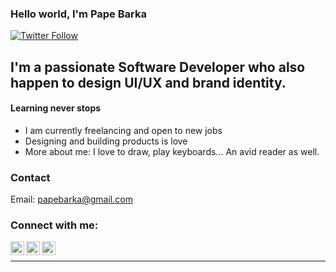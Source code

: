 ### Hello world, I'm Pape Barka

<!--[![Website](https://img.shields.io/website?label=papebarka.me&style=for-the-badge&url=https%3A%2F%2Fpapebarka.me)](https://papebarka.me)-->
[![Twitter Follow](https://img.shields.io/twitter/follow/papebarka_me?color=1DA1F2&logo=twitter&style=for-the-badge)](https://twitter.com/intent/follow?original_referer=https%3A%2F%2Fgithub.com%2Fpapebarka_me&screen_name=papebarka_me)

## I'm a passionate Software Developer who also happen to design UI/UX and brand identity.
#### Learning never stops

- I am currently freelancing and open to new jobs
- Designing and building products is love
- More about me: I love to draw, play keyboards... An avid reader as well.

### Contact

Email: papebarka@gmail.com

### Connect with me:

<!--[<img align="left" alt="papebarka.me" width="22px" src="https://raw.githubusercontent.com/iconic/open-iconic/master/svg/globe.svg" />][website]-->
[<img align="left" alt="@papebarka_me | Twitter" width="22px" src="https://cdn.jsdelivr.net/npm/simple-icons@v3/icons/twitter.svg" />][twitter]
[<img align="left" alt="@papebarka | LinkedIn" width="22px" src="https://cdn.jsdelivr.net/npm/simple-icons@v3/icons/linkedin.svg" />][linkedin]
[<img align="left" alt="@papebarka.me | Instagram" width="22px" src="https://cdn.jsdelivr.net/npm/simple-icons@v3/icons/instagram.svg" />][instagram]

<br />

<!---### Programming Languages:-->

<!--
<img align="left" alt="Java" width="26px" src="https://raw.githubusercontent.com/github/explore/master/topics/java/java.png" />
<img align="left" alt="Ruby" width="26px" src="https://raw.githubusercontent.com/github/explore/master/topics/ruby/ruby.png" />
<img align="left" alt="Python" width="26px" src="https://raw.githubusercontent.com/github/explore/master/topics/python/python.png" />

<br />
-->

<!--
### Front-End Technologies:

<img align="left" alt="HTML5" width="26px" src="https://raw.githubusercontent.com/github/explore/80688e429a7d4ef2fca1e82350fe8e3517d3494d/topics/html/html.png" />
<img align="left" alt="CSS3" width="26px" src="https://raw.githubusercontent.com/github/explore/80688e429a7d4ef2fca1e82350fe8e3517d3494d/topics/css/css.png" />
<img align="left" alt="Sass" width="26px" src="https://raw.githubusercontent.com/github/explore/80688e429a7d4ef2fca1e82350fe8e3517d3494d/topics/sass/sass.png" />
<img align="left" alt="Bootstrap" width="26px" src="https://raw.githubusercontent.com/github/explore/master/topics/bootstrap/bootstrap.png" />
<img align="left" alt="Tailwind" width="26px" src="https://raw.githubusercontent.com/github/explore/master/topics/tailwind/tailwind.png" />
<img align="left" alt="JavaScript" width="26px" src="https://raw.githubusercontent.com/github/explore/80688e429a7d4ef2fca1e82350fe8e3517d3494d/topics/javascript/javascript.png" />
<img align="left" alt="React" width="26px" src="https://raw.githubusercontent.com/github/explore/80688e429a7d4ef2fca1e82350fe8e3517d3494d/topics/react/react.png" />
<img align="left" alt="Vuejs" width="26px" src="https://raw.githubusercontent.com/github/explore/master/topics/vue/vue.png" />

<br />
-->

<!--
### Back-End Technologies

<img align="left" alt="php" width="26px" src="https://raw.githubusercontent.com/github/explore/master/topics/php/php.png" />
<img align="left" alt="rails" width="26px" src="https://raw.githubusercontent.com/github/explore/master/topics/rails/rails.png" />
<img align="left" alt="Flask" width="26px" src="https://raw.githubusercontent.com/github/explore/master/topics/flask/flask.png" />
<img align="left" alt="Django" width="26px" src="https://raw.githubusercontent.com/github/explore/master/topics/django/django.png" />
<img align="left" alt="Node.js" width="26px" src="https://raw.githubusercontent.com/github/explore/80688e429a7d4ef2fca1e82350fe8e3517d3494d/topics/nodejs/nodejs.png" />
<img align="left" alt="Express" width="26px" src="https://raw.githubusercontent.com/github/explore/master/topics/express/express.png" />

<br />
-->

<!--
### SSG & CMS:

<img align="left" alt="Gatsby" width="26px" src="https://raw.githubusercontent.com/github/explore/e94815998e4e0713912fed477a1f346ec04c3da2/topics/gatsby/gatsby.png" />
<img align="left" alt="Wordpress" width="26px" src="https://raw.githubusercontent.com/github/explore/master/topics/wordpress/wordpress.png" />
<img align="left" alt="Jekyll" width="26px" src="https://raw.githubusercontent.com/github/explore/master/topics/jekyll/jekyll.png" />

<br />
-->

<!--
### Databases

<img align="left" alt="SQL" width="26px" src="https://raw.githubusercontent.com/github/explore/80688e429a7d4ef2fca1e82350fe8e3517d3494d/topics/sql/sql.png" />
<img align="left" alt="MySQL" width="26px" src="https://raw.githubusercontent.com/github/explore/80688e429a7d4ef2fca1e82350fe8e3517d3494d/topics/mysql/mysql.png" />
<img align="left" alt="PostgreSQL" width="26px" src="https://raw.githubusercontent.com/github/explore/master/topics/postgresql/postgresql.png" />
<img align="left" alt="MongoDB" width="26px" src="https://raw.githubusercontent.com/github/explore/80688e429a7d4ef2fca1e82350fe8e3517d3494d/topics/mongodb/mongodb.png" />

<br />
-->

<!--
### Tools:

<img align="left" alt="Visual Studio Code" width="26px" src="https://raw.githubusercontent.com/github/explore/80688e429a7d4ef2fca1e82350fe8e3517d3494d/topics/visual-studio-code/visual-studio-code.png" />
<img align="left" alt="Git" width="26px" src="https://raw.githubusercontent.com/github/explore/80688e429a7d4ef2fca1e82350fe8e3517d3494d/topics/git/git.png" />
<img align="left" alt="GitHub" width="26px" src="https://raw.githubusercontent.com/github/explore/78df643247d429f6cc873026c0622819ad797942/topics/github/github.png" />
<img align="left" alt="Terminal" width="26px" src="https://raw.githubusercontent.com/github/explore/80688e429a7d4ef2fca1e82350fe8e3517d3494d/topics/terminal/terminal.png" />

<br />
<br />
-->

---

[website]: https://papebarka.me
[twitter]: https://twitter.com/papebarka_me
[youtube]: none
[instagram]: https://instagram.com/papebarka.me
[linkedin]: https://linkedin.com/in/papebarka
[email]: papebarka@papebarka.me
